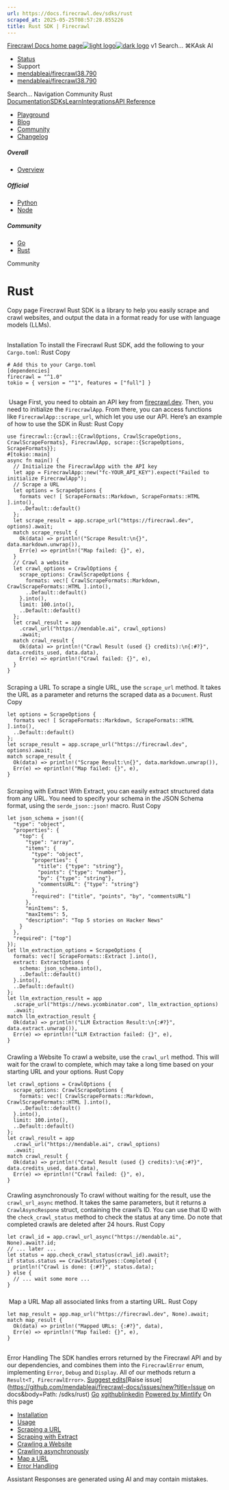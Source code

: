 ```yaml
---
url: https://docs.firecrawl.dev/sdks/rust
scraped_at: 2025-05-25T08:57:28.855226
title: Rust SDK | Firecrawl
---
```


[Firecrawl Docs home page![light logo](https://mintlify.s3.us-west-1.amazonaws.com/firecrawl/logo/logo.png)![dark logo](https://mintlify.s3.us-west-1.amazonaws.com/firecrawl/logo/logo-dark.png)](https://firecrawl.dev)
v1
Search...
⌘KAsk AI
  * [Status](https://firecrawl.betteruptime.com)
  * Support
  * [mendableai/firecrawl38.790](https://github.com/mendableai/firecrawl)
  * [mendableai/firecrawl38.790](https://github.com/mendableai/firecrawl)


Search...
Navigation
Community
Rust
[Documentation](https://docs.firecrawl.dev/introduction)[SDKs](https://docs.firecrawl.dev/sdks/overview)[Learn](https://www.firecrawl.dev/blog/category/tutorials)[Integrations](https://www.firecrawl.dev/app)[API Reference](https://docs.firecrawl.dev/api-reference/introduction)
* [Playground](https://firecrawl.dev/playground)
* [Blog](https://firecrawl.dev/blog)
* [Community](https://discord.gg/gSmWdAkdwd)
* [Changelog](https://firecrawl.dev/changelog)
##### Overall
  * [Overview](https://docs.firecrawl.dev/sdks/overview)


##### Official
  * [Python](https://docs.firecrawl.dev/sdks/python)
  * [Node](https://docs.firecrawl.dev/sdks/node)


##### Community
  * [Go](https://docs.firecrawl.dev/sdks/go)
  * [Rust](https://docs.firecrawl.dev/sdks/rust)


Community
# Rust
Copy page
Firecrawl Rust SDK is a library to help you easily scrape and crawl websites, and output the data in a format ready for use with language models (LLMs).
## 
[​](https://docs.firecrawl.dev/sdks/rust#installation)
Installation
To install the Firecrawl Rust SDK, add the following to your `Cargo.toml`:
Rust
Copy
```
# Add this to your Cargo.toml
[dependencies]
firecrawl = "^1.0"
tokio = { version = "^1", features = ["full"] }

```

## 
[​](https://docs.firecrawl.dev/sdks/rust#usage)
Usage
First, you need to obtain an API key from [firecrawl.dev](https://firecrawl.dev). Then, you need to initialize the `FirecrawlApp`. From there, you can access functions like `FirecrawlApp::scrape_url`, which let you use our API.
Here’s an example of how to use the SDK in Rust:
Rust
Copy
```
use firecrawl::{crawl::{CrawlOptions, CrawlScrapeOptions, CrawlScrapeFormats}, FirecrawlApp, scrape::{ScrapeOptions, ScrapeFormats}};
#[tokio::main]
async fn main() {
  // Initialize the FirecrawlApp with the API key
  let app = FirecrawlApp::new("fc-YOUR_API_KEY").expect("Failed to initialize FirecrawlApp");
  // Scrape a URL
  let options = ScrapeOptions {
    formats vec! [ ScrapeFormats::Markdown, ScrapeFormats::HTML ].into(),
    ..Default::default()
  };
  let scrape_result = app.scrape_url("https://firecrawl.dev", options).await;
  match scrape_result {
    Ok(data) => println!("Scrape Result:\n{}", data.markdown.unwrap()),
    Err(e) => eprintln!("Map failed: {}", e),
  }
  // Crawl a website
  let crawl_options = CrawlOptions {
    scrape_options: CrawlScrapeOptions {
      formats: vec![ CrawlScrapeFormats::Markdown, CrawlScrapeFormats::HTML ].into(),
      ..Default::default()
    }.into(),
    limit: 100.into(),
    ..Default::default()
  };
  let crawl_result = app
    .crawl_url("https://mendable.ai", crawl_options)
    .await;
  match crawl_result {
    Ok(data) => println!("Crawl Result (used {} credits):\n{:#?}", data.credits_used, data.data),
    Err(e) => eprintln!("Crawl failed: {}", e),
  }
}

```

### 
[​](https://docs.firecrawl.dev/sdks/rust#scraping-a-url)
Scraping a URL
To scrape a single URL, use the `scrape_url` method. It takes the URL as a parameter and returns the scraped data as a `Document`.
Rust
Copy
```
let options = ScrapeOptions {
  formats vec! [ ScrapeFormats::Markdown, ScrapeFormats::HTML ].into(),
  ..Default::default()
};
let scrape_result = app.scrape_url("https://firecrawl.dev", options).await;
match scrape_result {
  Ok(data) => println!("Scrape Result:\n{}", data.markdown.unwrap()),
  Err(e) => eprintln!("Map failed: {}", e),
}

```

### 
[​](https://docs.firecrawl.dev/sdks/rust#scraping-with-extract)
Scraping with Extract
With Extract, you can easily extract structured data from any URL. You need to specify your schema in the JSON Schema format, using the `serde_json::json!` macro.
Rust
Copy
```
let json_schema = json!({
  "type": "object",
  "properties": {
    "top": {
      "type": "array",
      "items": {
        "type": "object",
        "properties": {
          "title": {"type": "string"},
          "points": {"type": "number"},
          "by": {"type": "string"},
          "commentsURL": {"type": "string"}
        },
        "required": ["title", "points", "by", "commentsURL"]
      },
      "minItems": 5,
      "maxItems": 5,
      "description": "Top 5 stories on Hacker News"
    }
  },
  "required": ["top"]
});
let llm_extraction_options = ScrapeOptions {
  formats: vec![ ScrapeFormats::Extract ].into(),
  extract: ExtractOptions {
    schema: json_schema.into(),
    ..Default::default()
  }.into(),
  ..Default::default()
};
let llm_extraction_result = app
  .scrape_url("https://news.ycombinator.com", llm_extraction_options)
  .await;
match llm_extraction_result {
  Ok(data) => println!("LLM Extraction Result:\n{:#?}", data.extract.unwrap()),
  Err(e) => eprintln!("LLM Extraction failed: {}", e),
}

```

### 
[​](https://docs.firecrawl.dev/sdks/rust#crawling-a-website)
Crawling a Website
To crawl a website, use the `crawl_url` method. This will wait for the crawl to complete, which may take a long time based on your starting URL and your options.
Rust
Copy
```
let crawl_options = CrawlOptions {
  scrape_options: CrawlScrapeOptions {
    formats: vec![ CrawlScrapeFormats::Markdown, CrawlScrapeFormats::HTML ].into(),
    ..Default::default()
  }.into(),
  limit: 100.into(),
  ..Default::default()
};
let crawl_result = app
  .crawl_url("https://mendable.ai", crawl_options)
  .await;
match crawl_result {
  Ok(data) => println!("Crawl Result (used {} credits):\n{:#?}", data.credits_used, data.data),
  Err(e) => eprintln!("Crawl failed: {}", e),
}

```

#### 
[​](https://docs.firecrawl.dev/sdks/rust#crawling-asynchronously)
Crawling asynchronously
To crawl without waiting for the result, use the `crawl_url_async` method. It takes the same parameters, but it returns a `CrawlAsyncRespone` struct, containing the crawl’s ID. You can use that ID with the `check_crawl_status` method to check the status at any time. Do note that completed crawls are deleted after 24 hours.
Rust
Copy
```
let crawl_id = app.crawl_url_async("https://mendable.ai", None).await?.id;
// ... later ...
let status = app.check_crawl_status(crawl_id).await?;
if status.status == CrawlStatusTypes::Completed {
  println!("Crawl is done: {:#?}", status.data);
} else {
  // ... wait some more ...
}

```

### 
[​](https://docs.firecrawl.dev/sdks/rust#map-a-url)
Map a URL
Map all associated links from a starting URL.
Rust
Copy
```
let map_result = app.map_url("https://firecrawl.dev", None).await;
match map_result {
  Ok(data) => println!("Mapped URLs: {:#?}", data),
  Err(e) => eprintln!("Map failed: {}", e),
}

```

## 
[​](https://docs.firecrawl.dev/sdks/rust#error-handling)
Error Handling
The SDK handles errors returned by the Firecrawl API and by our dependencies, and combines them into the `FirecrawlError` enum, implementing `Error`, `Debug` and `Display`. All of our methods return a `Result<T, FirecrawlError>`.
[Suggest edits](https://github.com/mendableai/firecrawl-docs/edit/main/sdks/rust.mdx)[Raise issue](https://github.com/mendableai/firecrawl-docs/issues/new?title=Issue on docs&body=Path: /sdks/rust)
[Go](https://docs.firecrawl.dev/sdks/go)
[x](https://x.com/firecrawl_dev)[github](https://github.com/mendableai/firecrawl)[linkedin](https://www.linkedin.com/company/firecrawl)
[Powered by Mintlify](https://mintlify.com/preview-request?utm_campaign=poweredBy&utm_medium=referral&utm_source=docs.firecrawl.dev)
On this page
  * [Installation](https://docs.firecrawl.dev/sdks/rust#installation)
  * [Usage](https://docs.firecrawl.dev/sdks/rust#usage)
  * [Scraping a URL](https://docs.firecrawl.dev/sdks/rust#scraping-a-url)
  * [Scraping with Extract](https://docs.firecrawl.dev/sdks/rust#scraping-with-extract)
  * [Crawling a Website](https://docs.firecrawl.dev/sdks/rust#crawling-a-website)
  * [Crawling asynchronously](https://docs.firecrawl.dev/sdks/rust#crawling-asynchronously)
  * [Map a URL](https://docs.firecrawl.dev/sdks/rust#map-a-url)
  * [Error Handling](https://docs.firecrawl.dev/sdks/rust#error-handling)


Assistant
Responses are generated using AI and may contain mistakes.

